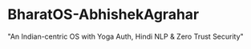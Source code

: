 # BharatOS-AbhishekAgrahar
"An Indian-centric OS with Yoga Auth, Hindi NLP &amp; Zero Trust Security"
